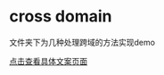 # cross domain
文件夹下为几种处理跨域的方法实现demo

[点击查看具体文案页面](https://www.yuguomin.com/2020/01/01/cross-domain-solutions/)